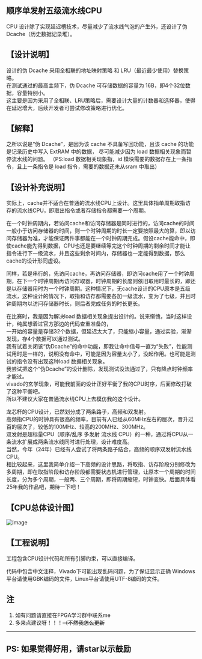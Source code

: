 顺序单发射五级流水线CPU
---------------

CPU 设计除了实现延迟槽技术，尽量减少了流水线气泡的产生外，还设计了伪 Dcache（历史数据记录堆）。

【设计说明】
---
设计的伪 Dcache 采用全相联的地址映射策略 和 LRU（最近最少使用）替换策略。  
在测试通过的最高主频下，伪 Dcache 可存储数据的容量为 16B，即4个32位数据，容量特别小。  
这主要是因为采用了全相联、LRU策略后，需要设计大量的计数器和选择器，使得在延迟增大，后续开发者可尝试修改策略进行优化。

【解释】
---
之所以说是“伪 Dcache”，是因为该 cache 不具备写回功能，且该 cache 的功能是记录历史中写入 ExtRAM 中的数据，
尽可能减少因为 load 数据相关现象而暂停流水线的问题。
（PS:load 数据相关现象指，id 模块需要的数据存在上一条指令，且上一条指令是 load 指令，需要的数据还未从sram 中取出）

【设计补充说明】
---
实际上，cache并不适合在普通的流水线CPU上设计。这里具体指单周期取指访存的流水线CPU，即取出指令或者存储指令都需要一个周期。  

在一个时钟周期内，若访问cache和访问存储器是同时进行的，访问cache的时间一般小于访问存储器的时间，则一个时钟周期的时长一定要按照最大的算，即以访问存储器为准，才能保证两件事都能在一个时钟周期完成。假设cache能命中，即使cache能先得到数据，CPU也还是要继续等完这个时钟周期的剩余时间才能让指令进行下一级流水，并且这些剩余时间内，存储器也一定能得到数据，那么cache的设计形同虚设。  

同样，若是串行的，先访问cache，再访问存储器，即访问cache用了一个时钟周期，在下一个时钟周期再访问存取器，时钟周期的长度则依旧取用时最长的，即还是以存储器用时为一个时钟周期。这种情况下，无cache设计的CPU原本是五级流水，这种设计的情况下，取指和访存都需要各加一级流水，变为了七级，并且时钟周期均以访问存储器时长，则后者完成任务的时长更长。

在比赛时，我是因为解决load 数据相关现象提出设计的。说来惭愧，当时这样设计，纯属想着过官方那边的代码查重准备的，  
一开始的容量是存储32个数据，但延迟太大了，只能缩小容量，通过实验，渐渐发现，存4个数据可以通过测试。  
我有试着关闭该“伪Dcache”的命中功能，即我让命中信号一直为“失败”，性能测试用时是一样的，说明没有命中，可能是因为容量太小了，没起作用。也可能是测试的指令没有出现这种load 数据相关现象。  
我尝试把这个“伪Dcache”的设计删除，发现测试没法通过了，只有降点时钟频率才能过。  
vivado的玄学现象，可能我前面的设计正好平衡了我的CPU时序，后面修改打破了这种平衡吧。  
所以不建议大家在普通流水线CPU上去模仿我的这个设计。  

龙芯杯的CPU设计，已然划分成了两条路子，高频和双发射。  
高频指CPU的时钟具有很高的频率，目前有人已经从60MHz左右的层次，晋升过百的层次了，较低的100MHz、较高的200MHz、300MHz。  
双发射是超标量CPU（顺序/乱序 多发射 流水线 CPU）的一种，通过将CPU从一条流水扩展成两条流水线同时进行处理，设计难度高。  
当然，今年（24年）已经有人尝试了将两条路子结合，高频的顺序双发射流水线CPU。  
相比较起来，这里我简单介绍一下高频的设计思路，将取指、访存阶段分别修改为多周期，即在取指阶段和访存阶段都需要状态机进行管理，让原本一个周期的时间长度，分为多个周期，一般两、三个周期，即将周期缩短，时钟变快。后面具体看25年我的作品吧，期待一下吧！

【CPU总体设计图】
---
![image](https://github.com/user-attachments/assets/b9cf2e8b-6eed-4773-8d99-10e664ce9671)

【工程说明】
---
工程包含CPU设计代码和所有引脚约束，可以直接编译。

代码中包含中文注释，Vivado下可能出现乱码问题，为了保证显示正确
Windows平台请使用GBK编码的文件，Linux平台请使用UTF-8编码的文件。  


## 注

1. 如有问题请直接在FPGA学习群中联系me
2. 多来点建议呀！！！~~（不然我怎么更新~~

---

## PS: 如果觉得好用，请star以示鼓励
